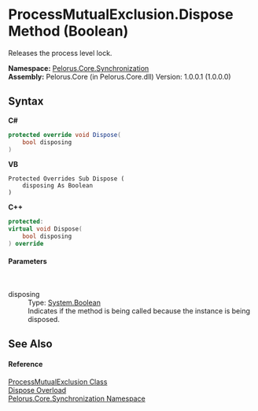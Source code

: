 # ProcessMutualExclusion.Dispose Method (Boolean)
 

Releases the process level lock.

**Namespace:**&nbsp;<a href="3DF715C2">Pelorus.Core.Synchronization</a><br />**Assembly:**&nbsp;Pelorus.Core (in Pelorus.Core.dll) Version: 1.0.0.1 (1.0.0.0)

## Syntax

**C#**<br />
``` C#
protected override void Dispose(
	bool disposing
)
```

**VB**<br />
``` VB
Protected Overrides Sub Dispose ( 
	disposing As Boolean
)
```

**C++**<br />
``` C++
protected:
virtual void Dispose(
	bool disposing
) override
```


#### Parameters
&nbsp;<dl><dt>disposing</dt><dd>Type: <a href="http://msdn2.microsoft.com/en-us/library/a28wyd50" target="_blank">System.Boolean</a><br />Indicates if the method is being called because the instance is being disposed.</dd></dl>

## See Also


#### Reference
<a href="885B19F4">ProcessMutualExclusion Class</a><br /><a href="7C2D4DC">Dispose Overload</a><br /><a href="3DF715C2">Pelorus.Core.Synchronization Namespace</a><br />